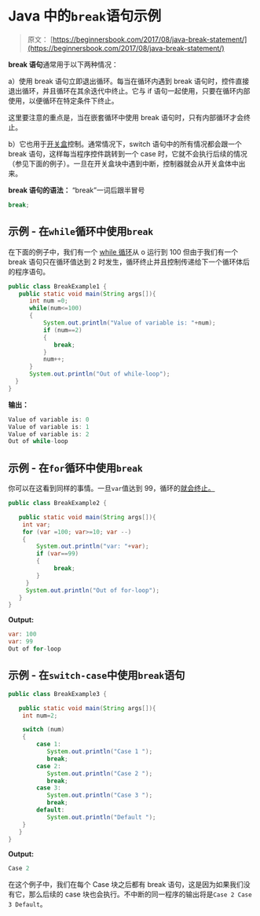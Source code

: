 # Java 中的`break`语句示例

> 原文： [https://beginnersbook.com/2017/08/java-break-statement/](https://beginnersbook.com/2017/08/java-break-statement/)

**break 语句**通常用于以下两种情况：

a）使用 break 语句立即退出循环。每当在循环内遇到 break 语句时，控件直接退出循环，并且循环在其余迭代中终止。它与 if 语句一起使用，只要在循环内部使用，以便循环在特定条件下终止。

这里要注意的重点是，当在嵌套循环中使用 break 语句时，只有内部循环才会终止。

b）它也用于[开关盒](https://beginnersbook.com/2017/08/java-switch-case/)控制。通常情况下，switch 语句中的所有情况都会跟一个 break 语句，这样每当程序控件跳转到一个 case 时，它就不会执行后续的情况（参见下面的例子）。一旦在开关盒块中遇到中断，控制器就会从开关盒体中出来。

**break 语句的语法：**
“break”一词后跟半冒号

```java
break;
```

## 示例 - 在`while`循环中使用`break`

在下面的例子中，我们有一个 [while 循环](https://beginnersbook.com/2015/03/while-loop-in-java-with-examples/)从 o 运行到 100 但由于我们有一个 break 语句只在循环值达到 2 时发生，循环终止并且控制传递给下一个循环体后的程序语句。

```java
public class BreakExample1 {
   public static void main(String args[]){
      int num =0;
      while(num<=100)
      {
          System.out.println("Value of variable is: "+num);
          if (num==2)
          {
             break;
          }
          num++;
      }
      System.out.println("Out of while-loop");
  }
}
```

**输出：**

```java
Value of variable is: 0
Value of variable is: 1
Value of variable is: 2
Out of while-loop
```

## 示例 - 在`for`循环中使用`break`

你可以在这看到同样的事情。一旦`var`值达到 99，循环的[就会终止。](https://beginnersbook.com/2015/03/for-loop-in-java-with-example/)

```java
public class BreakExample2 {

   public static void main(String args[]){
	int var;
	for (var =100; var>=10; var --)
	{
	    System.out.println("var: "+var);
	    if (var==99)
	    {
	         break;
	    }
	 }
	 System.out.println("Out of for-loop");
   }
}
```

**Output:**

```java
var: 100
var: 99
Out of for-loop

```

## 示例 - 在`switch-case`中使用`break`语句

```java
public class BreakExample3 {

   public static void main(String args[]){
	int num=2;

	switch (num)
	{
	    case 1:
	       System.out.println("Case 1 ");
	       break;
	    case 2:
	       System.out.println("Case 2 ");
	       break;
	    case 3:
	       System.out.println("Case 3 ");
	       break;
	    default:
	       System.out.println("Default ");
	}
   }
}

```

**Output:**

```java
Case 2

```

在这个例子中，我们在每个 Case 块之后都有 break 语句，这是因为如果我们没有它，那么后续的 case 块也会执行。不中断的同一程序的输出将是`Case 2 Case 3 Default`。
